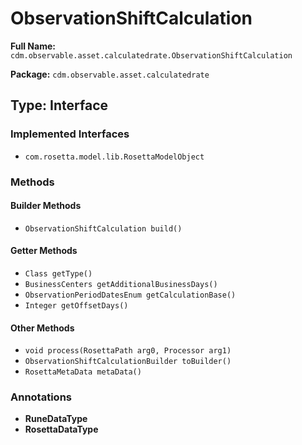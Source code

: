 # ObservationShiftCalculation

**Full Name:** `cdm.observable.asset.calculatedrate.ObservationShiftCalculation`

**Package:** `cdm.observable.asset.calculatedrate`

## Type: Interface

### Implemented Interfaces

- `com.rosetta.model.lib.RosettaModelObject`

### Methods

#### Builder Methods

- `ObservationShiftCalculation build()`

#### Getter Methods

- `Class getType()`
- `BusinessCenters getAdditionalBusinessDays()`
- `ObservationPeriodDatesEnum getCalculationBase()`
- `Integer getOffsetDays()`

#### Other Methods

- `void process(RosettaPath arg0, Processor arg1)`
- `ObservationShiftCalculationBuilder toBuilder()`
- `RosettaMetaData metaData()`

### Annotations

- **RuneDataType**
- **RosettaDataType**

